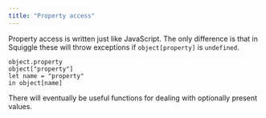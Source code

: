 ```yaml
---
title: "Property access"
---
```


Property access is written just like JavaScript. The only difference is that in
Squiggle these will throw exceptions if `object[property]` is `undefined`.

    object.property
    object["property"]
    let name = "property"
    in object[name]

There will eventually be useful functions for dealing with optionally present
values.
